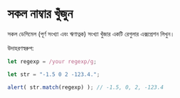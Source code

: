 # সকল নাম্বার খুঁজুন

সকল ডেসিমেল (পূর্ণ সংখ্যা এবং ঋণাত্নক) সংখ্যা খুঁজার একটি রেগুলার এক্সপ্রেশন লিখুন।

উদাহরণস্বরুপ:

```js
let regexp = /your regexp/g;

let str = "-1.5 0 2 -123.4.";

alert( str.match(regexp) ); // -1.5, 0, 2, -123.4
```
